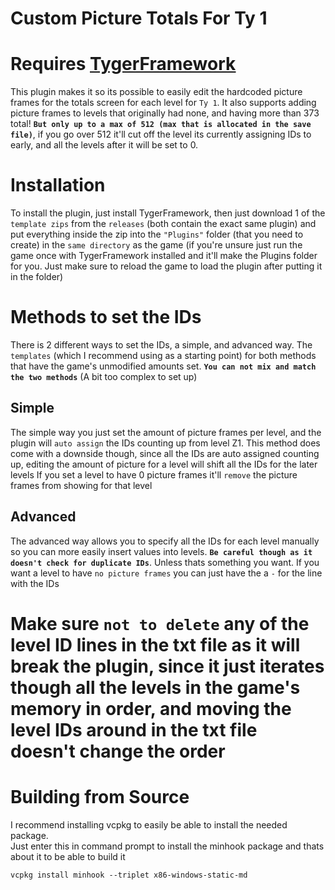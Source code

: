 # Custom Picture Totals For Ty 1

# Requires [<ins>TygerFramework</ins>](https://github.com/ElusiveFluffy/TygerFramework/releases)

This plugin makes it so its possible to easily edit the hardcoded picture frames for the totals screen for each level for `Ty 1`. 
It also supports adding picture frames to levels that originally had none, and having more than 373 total! **`But only up to a max of 512 (max that is allocated in the save file)`**, if you go over 512 it'll cut off the level its currently assigning IDs to early, and all the levels after it will be set to 0.

# Installation
To install the plugin, just install TygerFramework, then just download 1 of the `template zips` from the `releases` (both contain the exact same plugin) and put everything inside the zip into the `"Plugins"` folder (that you need to create) in the `same directory` as the game (if you're unsure just run the game once with TygerFramework installed and it'll make the Plugins folder for you. Just make sure to reload the game to load the plugin after putting it in the folder)

# Methods to set the IDs
There is 2 different ways to set the IDs, a simple, and advanced way. The `templates` (which I recommend using as a starting point) for both methods that have the game's unmodified amounts set.
**`You can not mix and match the two methods`** (A bit too complex to set up)

## Simple
The simple way you just set the amount of picture frames per level, and the plugin will `auto assign` the IDs counting up from level Z1. 
This method does come with a downside though, since all the IDs are auto assigned counting up, editing the amount of picture for a level will shift all the IDs for the later levels
If you set a level to have 0 picture frames it'll `remove` the picture frames from showing for that level

## Advanced
The advanced way allows you to specify all the IDs for each level manually so you can more easily insert values into levels. **`Be careful though as it doesn't check for duplicate IDs`**. Unless thats something you want.
If you want a level to have `no picture frames` you can just have the a `-` for the line with the IDs

# Make sure `not to delete` any of the level ID lines in the txt file as it will break the plugin, since it just iterates though all the levels in the game's memory in order, and moving the level IDs around in the txt file doesn't change the order

# Building from Source
I recommend installing vcpkg to easily be able to install the needed package.  
Just enter this in command prompt to install the minhook package and thats about it to be able to build it
```
vcpkg install minhook --triplet x86-windows-static-md
```
